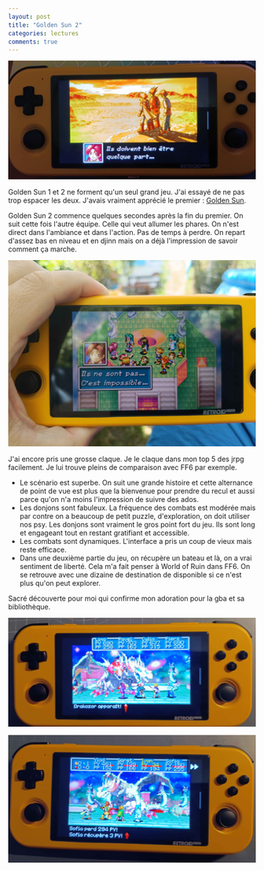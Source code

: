 ```yaml
---
layout: post
title: "Golden Sun 2"
categories: lectures
comments: true
---
```


![GS2](https://github.com/homeostasie/bouquins/raw/master/_pics/jv/golden-sun/GS2-1.jpg)

Golden Sun 1 et 2 ne forment qu'un seul grand jeu. J'ai essayé de ne pas trop espacer les deux. J'avais vraiment apprécié le premier : [Golden Sun](https://homeostasie.github.io/bouquins/Golden-Sun/).

Golden Sun 2 commence quelques secondes après la fin du premier. On suit cette fois l'autre équipe. Celle qui veut allumer les phares. On n'est direct dans l'ambiance et dans l'action. Pas de temps à perdre. On repart d'assez bas en niveau et en djinn mais on a déjà l'impression de savoir comment ça marche. 

![GS2](https://github.com/homeostasie/bouquins/raw/master/_pics/jv/golden-sun/GS2-2.jpg)

J'ai encore pris une grosse claque. Je le claque dans mon top 5 des jrpg facilement. Je lui trouve pleins de comparaison avec FF6 par exemple. 

* Le scénario est superbe. On suit une grande histoire et cette alternance de point de vue est plus que la bienvenue pour prendre du recul et aussi parce qu'on n'a moins l'impression de suivre des ados.
* Les donjons sont fabuleux. La fréquence des combats est modérée mais par contre on a beaucoup de petit puzzle, d'exploration, on doit utiliser nos psy. Les donjons sont vraiment le gros point fort du jeu. Ils sont long et engageant tout en restant gratifiant et accessible. 
* Les combats sont dynamiques. L'interface a pris un coup de vieux mais reste efficace. 
* Dans une deuxième partie du jeu, on récupère un bateau et là, on a vrai sentiment de liberté. Cela m'a fait penser à World of Ruin dans FF6. On se retrouve avec une dizaine de destination de disponible si ce n'est plus qu'on peut explorer. 

Sacré découverte pour moi qui confirme mon adoration pour la gba et sa bibliothèque.

![GS2](https://github.com/homeostasie/bouquins/raw/master/_pics/jv/golden-sun/GS2-3.jpg)

![GS2](https://github.com/homeostasie/bouquins/raw/master/_pics/jv/golden-sun/GS2-4.jpg)


